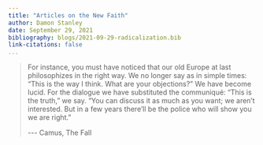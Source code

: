 ```yaml
---
title: "Articles on the New Faith"
author: Damon Stanley
date: September 29, 2021
bibliography: blogs/2021-09-29-radicalization.bib
link-citations: false
...
```


> For instance, you must have noticed that our old Europe at last philosophizes in the right way. We no longer say as in simple times: “This is the way I think. What are your objections?” We have become lucid. For the dialogue we have substituted the communiqué: “This is the truth,” we say. “You can discuss it as much as you want; we aren’t interested. But in a few years there’ll be the police who will show you we are right.”
>
> --- Camus, The Fall